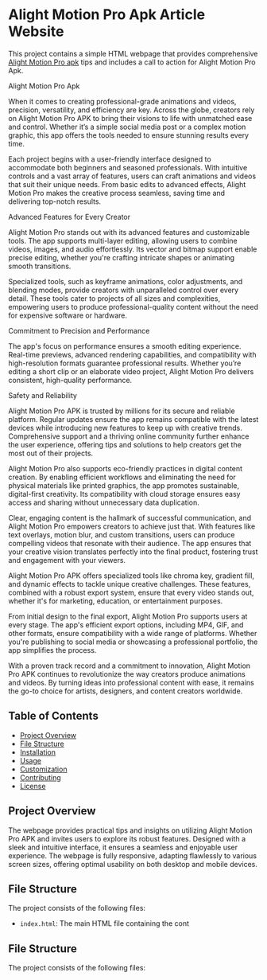 # Alight Motion Pro Apk Article Website

This project contains a simple HTML webpage that provides comprehensive <a href="https://alightmotionpromodapk.pro/"> Alight Motion Pro apk</a> tips and includes a call to action for  Alight Motion Pro Apk.

 Alight Motion Pro Apk
 
When it comes to creating professional-grade animations and videos, precision, versatility, and efficiency are key. Across the globe, creators rely on Alight Motion Pro APK to bring their visions to life with unmatched ease and control. Whether it’s a simple social media post or a complex motion graphic, this app offers the tools needed to ensure stunning results every time.

Each project begins with a user-friendly interface designed to accommodate both beginners and seasoned professionals. With intuitive controls and a vast array of features, users can craft animations and videos that suit their unique needs. From basic edits to advanced effects, Alight Motion Pro makes the creative process seamless, saving time and delivering top-notch results.

Advanced Features for Every Creator

Alight Motion Pro stands out with its advanced features and customizable tools. The app supports multi-layer editing, allowing users to combine videos, images, and audio effortlessly. Its vector and bitmap support enable precise editing, whether you're crafting intricate shapes or animating smooth transitions.

Specialized tools, such as keyframe animations, color adjustments, and blending modes, provide creators with unparalleled control over every detail. These tools cater to projects of all sizes and complexities, empowering users to produce professional-quality content without the need for expensive software or hardware.

Commitment to Precision and Performance

The app's focus on performance ensures a smooth editing experience. Real-time previews, advanced rendering capabilities, and compatibility with high-resolution formats guarantee professional results. Whether you’re editing a short clip or an elaborate video project, Alight Motion Pro delivers consistent, high-quality performance.

Safety and Reliability

Alight Motion Pro APK is trusted by millions for its secure and reliable platform. Regular updates ensure the app remains compatible with the latest devices while introducing new features to keep up with creative trends. Comprehensive support and a thriving online community further enhance the user experience, offering tips and solutions to help creators get the most out of their projects.


Alight Motion Pro also supports eco-friendly practices in digital content creation. By enabling efficient workflows and eliminating the need for physical materials like printed graphics, the app promotes sustainable, digital-first creativity. Its compatibility with cloud storage ensures easy access and sharing without unnecessary data duplication.


Clear, engaging content is the hallmark of successful communication, and Alight Motion Pro empowers creators to achieve just that. With features like text overlays, motion blur, and custom transitions, users can produce compelling videos that resonate with their audience. The app ensures that your creative vision translates perfectly into the final product, fostering trust and engagement with your viewers.


Alight Motion Pro APK offers specialized tools like chroma key, gradient fill, and dynamic effects to tackle unique creative challenges. These features, combined with a robust export system, ensure that every video stands out, whether it's for marketing, education, or entertainment purposes.


From initial design to the final export, Alight Motion Pro supports users at every stage. The app's efficient export options, including MP4, GIF, and other formats, ensure compatibility with a wide range of platforms. Whether you're publishing to social media or showcasing a professional portfolio, the app simplifies the process.

With a proven track record and a commitment to innovation, Alight Motion Pro APK continues to revolutionize the way creators produce animations and videos. By turning ideas into professional content with ease, it remains the go-to choice for artists, designers, and content creators worldwide.
 

## Table of Contents

- [Project Overview](#project-overview)
- [File Structure](#file-structure)
- [Installation](#installation)
- [Usage](#usage)
- [Customization](#customization)
- [Contributing](#contributing)
- [License](#license)

## Project Overview

The webpage provides practical tips and insights on utilizing Alight Motion Pro APK and invites users to explore its robust features. Designed with a sleek and intuitive interface, it ensures a seamless and enjoyable user experience. The webpage is fully responsive, adapting flawlessly to various screen sizes, offering optimal usability on both desktop and mobile devices.

## File Structure

The project consists of the following files:


- `index.html`: The main HTML file containing the cont

## File Structure

The project consists of the following files:

